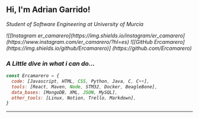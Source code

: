 <h2>Hi, I'm Adrian Garrido!</h2>
<p><em> Student of Software Engineering at <href="https://www.um.es">University of Murcia </a></p>
![[Instagram er_camarero](https://img.shields.io/instagram/er_camarero] (https://www.instagram.com/er_camarero/?hl=es)
![[GitHub Ercamarero](https://img.shields.io/github/Ercamarero)] (https://github.com/Ercamarero)

### A Little dive in what i can do...
```javascript
const Ercamarero = {
  code: [Javascript, HTML, CSS, Python, Java, C, C++],
  tools: [React, Maven, Node, STM32, Docker, BeagleBone],
  data_bases: [MongoDB, XML, JSON, MySQL],
  other_tools: [Linux, Notion, Trello, Markdown],
}
```
---
